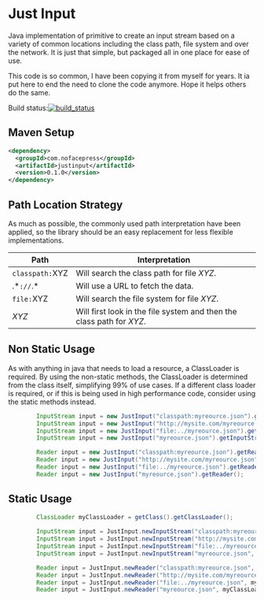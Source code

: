 # Just Input

Java implementation of primitive to create an input stream based on a variety of common locations including the class path, file system and over the network.  It is just that simple, but packaged all in one place for ease of use.   

This code is so common, I have been copying it from myself for years.  It ia put here to end the need to clone the code anymore.  Hope it helps others do the same.


Build status:[![build_status](https://travis-ci.org/nofacepress/justinput.svg?branch=master)](https://travis-ci.org/nofacepress/justinput)


## Maven Setup

```xml
<dependency>
  <groupId>com.nofacepress</groupId>
  <artifactId>justinput</artifactId>
  <version>0.1.0</version>
</dependency>
```

## Path Location Strategy

As much as possible, the commonly used path interpretation have been applied, so the library should be an easy replacement for less flexible implementations. 

| Path  | Interpretation |
| ------------- | ------------- |
| `classpath:`XYZ  | Will search the class path for file *XYZ*.  |
| .\*`://`.\*  | Will use a URL to fetch the data.  |
| `file:`XYZ  | Will search the file system for file *XYZ*.  |
| *XYZ*  | Will first look in the file system and then the class path for *XYZ*.  |


## Non Static Usage 

As with anything in java that needs to load a resource, a ClassLoader is required.  By using the non-static methods, the ClassLoader is determined from the class itself, simplifying 99% of use cases.  If a different class loader is required, or if this is being used in high performance code, consider using the static methods instead.

```java
		InputStream input = new JustInput("classpath:myreource.json").getInputStream();
		InputStream input = new JustInput("http://mysite.com/myreource.json").getInputStream();
		InputStream input = new JustInput("file:../myreource.json").getInputStream();
		InputStream input = new JustInput("myreource.json").getInputStream();

		Reader input = new JustInput("classpath:myreource.json").getReader();
		Reader input = new JustInput("http://mysite.com/myreource.json").getReader();
		Reader input = new JustInput("file:../myreource.json").getReader();
		Reader input = new JustInput("myreource.json").getReader();
```

## Static Usage 


```java
		ClassLoader myClassLoader = getClass().getClassLoader();
		
		InputStream input = JustInput.newInputStream("classpath:myreource.json", myClassLoader);
		InputStream input = JustInput.newInputStream("http://mysite.com/myreource.json", myClassLoader);
		InputStream input = JustInput.newInputStream("file:../myreource.json", myClassLoader);
		InputStream input = JustInput.newInputStream("myreource.json", myClassLoader);

		Reader input = JustInput.newReader("classpath:myreource.json", myClassLoader);
		Reader input = JustInput.newReader("http://mysite.com/myreource.json", myClassLoader);
		Reader input = JustInput.newReader("file:../myreource.json", myClassLoader);
		Reader input = JustInput.newReader("myreource.json", myClassLoader);
```

